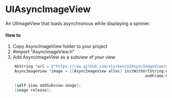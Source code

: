 UIAsyncImageView
================

An UIImageView that loads asynchronous while displaying a spinner.

#### How to

1. Copy AsyncImageView folder to your project
2. #import "AsyncImageView.h"
3. Add AsyncImageView as a subview of your view

````objective-c
    NSString *url = @"https://raw.github.com/styrken/UIAsyncImageView/master/image.jpeg";
    AsyncImageView *image = [[AsyncImageView alloc] initWithUrlString:url
                                                             andFrame:CGRectMake(..)];
    
    [self.view addSubview:image];
    [image release];
````